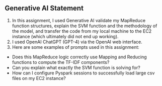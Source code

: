 ## Generative AI Statement
1. In this assignment, I used Generative AI validate my MapReduce function structures, explain the SVM function and the methodology of the model, and transfer the code from my local machine to the EC2 instance (which ultimately did not end up working).
2. I used OpenAI ChatGPT (GPT-4) via the OpenAI web interface.
3. Here are some examples of prompts used in this assignment:
  - Does this MapReduce logic correctly use Mapping and Reducing functions to compute the TF-IDF components?
  - Can you explain what exactly the SVM function is solving for?
  - How can I configure Pyspark sessions to successfully load large csv files on my EC2 instance?
